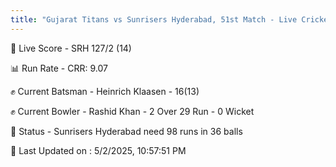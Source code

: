 ```yaml
---
title: "Gujarat Titans vs Sunrisers Hyderabad, 51st Match - Live Cricket Score"
---
```


🔴 Live Score - SRH 127/2 (14)  

📊 Run Rate - CRR: 9.07  

✊ Current Batsman - Heinrich Klaasen - 16(13)  

✊ Current Bowler - Rashid Khan - 2 Over 29 Run - 0 Wicket  

📑 Status - Sunrisers Hyderabad need 98 runs in 36 balls

📝 Last Updated on : 5/2/2025, 10:57:51 PM  

